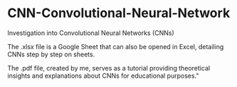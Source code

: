 # CNN-Convolutional-Neural-Network

Investigation into Convolutional Neural Networks (CNNs)

The .xlsx file is a Google Sheet that can also be opened in Excel, detailing CNNs step by step on sheets.

The .pdf file, created by me, serves as a tutorial providing theoretical insights and explanations about CNNs for educational purposes."

